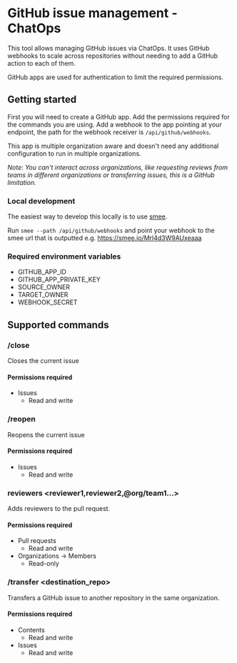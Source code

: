 # GitHub issue management - ChatOps

This tool allows managing GitHub issues via ChatOps.
It uses GitHub webhooks to scale across repositories without needing to add a GitHub action to each of them.

GitHub apps are used for authentication to limit the required permissions.

## Getting started

First you will need to create a GitHub app. Add the permissions required for the commands you are using.
Add a webhook to the app pointing at your endpoint, the path for the webhook receiver is `/api/github/webhooks`.

This app is multiple organization aware and doesn't need any additional configuration to run in multiple organizations.

_Note: You can't interact across organizations, like requesting reviews from teams in different organizations or transferring issues, this is a GitHub limitation._

### Local development

The easiest way to develop this locally is to use [smee](https://smee.io).

Run `smee --path /api/github/webhooks` and point your webhook to the smee url that is outputted e.g. https://smee.io/Mrl4d3W9AUxeaaa

### Required environment variables

- GITHUB_APP_ID
- GITHUB_APP_PRIVATE_KEY
- SOURCE_OWNER
- TARGET_OWNER
- WEBHOOK_SECRET

## Supported commands

### /close

Closes the current issue

#### Permissions required

- Issues
  - Read and write

### /reopen

Reopens the current issue

#### Permissions required

- Issues
  - Read and write

### reviewers <reviewer1,reviewer2,@org/team1...>

Adds reviewers to the pull request.

#### Permissions required

- Pull requests
  - Read and write
- Organizations -> Members
  - Read-only

### /transfer <destination_repo>

Transfers a GitHub issue to another repository in the same organization.

#### Permissions required

- Contents
  - Read and write
- Issues
  - Read and write
